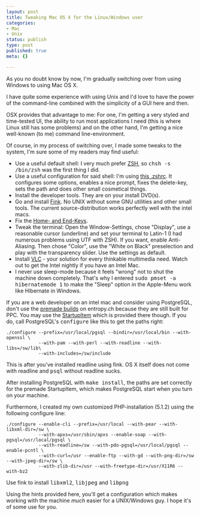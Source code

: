 ```yaml
---
layout: post
title: Tweaking Mac OS X for the Linux/Windows user
categories:
- Mac
- Unix
status: publish
type: post
published: true
meta: {}

---
```

<p>As you no doubt know by now, I'm gradually switching over from using Windows to using Mac OS X.</p>
<p>I have quite some experience with using Unix and I'd love to have the power of the command-line combined with the simplicity of a GUI here and then.</p>
<p>OSX provides that advantage to me: For one, I'm getting a very styled and time-tested UI, the ability to run most applications I need (this is where Linux still has some problems) and on the other hand, I'm getting a nice well-known (to me) command line-environment.</p>
<p>Of course, in my process of switching over, I made some tweaks to the system, I'm sure some of my readers may find useful:</p>
<ul>
	<li>Use a useful default shell: I very much prefer <a href="http://www.zsh.org">ZSH</a>, so <tt>chsh -s /bin/zsh</tt> was the first thing I did.</li>
	<li>Use a useful configuration for said shell: I'm using <a href="http://www.lipfi.ch/zshrc">this .zshrc</a>. It configures some options, enables a nice prompt, fixes the delete-key, sets the path and does other small cosmetical things.</li>
	<li>Install the developer tools. They are on your install DVD(s).</li>
	<li>Go and install <a href="http://fink.sf.net">Fink</a>. No UNIX without some GNU utilities and other small tools.  The current source-distribution works perfectly well with the intel macs.</li>
	<li>Fix the <a href="http://macromates.com/blog/archives/2005/07/05/key-bindings-for-switchers/">Home- and End-Keys</a>.</li>
	<li>Tweak the terminal: Open the Window-Settings, chose "Display", use a reasonable cursor (underline) and set your terminal to Latin-1 (I had numerous problems using UTF with ZSH). If you want, enable Anti-Aliasing. Then chose "Color", use the "White on Black" preselection and play with the transparency slider. Use the settings as default.</li>
	<li>Install <a href="http://www.videolan.org">VLC</a> - your solution for every thinkable multimedia need. Watch out to get the Intel nightly if you have an Intel Mac.</li>
	<li>I never use sleep-mode because it feels "wrong" not to shut the machine down completely. That's why I entered <tt>sudo pmset -a hibernatemode 1</tt> to make the "Sleep" option in the Apple-Menu work like Hibernate in Windows.</li>
</ul>
<p>If you are a web developer on an intel mac and consider using PostgreSQL, don't use the <a href="http://www.entropy.ch/software/macosx/postgresql/">premade builds</a> on entropy.ch because they are still built for PPC. You may use the <a href="http://www2.entropy.ch/download/pgsql-startupitem-1.2.pkg.tar.gz">StartupItem</a> which is provided there though. If you do, call PostgreSQL's <tt>configure</tt> like this to get the paths right:</p>
<div><code>./configure --prefix=/usr/local/pgsql --bindir=/usr/local/bin --with-openssl \
            --with-pam --with-perl --with-readline --with-libs=/sw/lib\
            --with-includes=/sw/include
</code></div>
<p>This is after you've installed readline using fink. OS X itself does not come with readline and <tt>psql</tt> without readline sucks.</p>
<p>After installing PostgreSQL with <tt>make install</tt>, the paths are set correctly for the premade StartupItem, which makes PostgreSQL start when you turn on your machine.</p>
<p>Furthermore, I created my own customized PHP-installation (5.1.2) using the following configure line:</p>
<div>
<code>./configure --enable-cli --prefix=/usr/local --with-pear --with-libxml-dir=/sw \
            --with-apxs=/usr/sbin/apxs --enable-soap --with-pgsql=/usr/local/pgsql \
            --with-readline=/sw --with-pdo-pgsql=/usr/local/pgsql --enable-pcntl \
            --with-curl=/usr --enable-ftp --with-gd --with-png-dir=/sw --with-jpeg-dir=/sw \
            --with-zlib-dir=/usr --with-freetype-dir=/usr/X11R6 --with-bz2
</code></div>
<p>Use fink to install <tt>libxml2</tt>, <tt>libjpeg</tt> and <tt>libpng</tt></p>
<p>Using the hints provided here, you'll get a configuration which makes working with the machine <em>much</em> easier for a UNIX/Windows guy. I hope it's of some use for you.</p>
